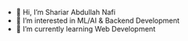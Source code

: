 - 👋 Hi, I’m Shariar Abdullah Nafi
- 👀 I’m interested in ML/AI & Backend Development
- 🌱 I’m currently learning Web Development

<!---
sa-nafi/sa-nafi is a ✨ special ✨ repository because its `README.md` (this file) appears on your GitHub profile.
You can click the Preview link to take a look at your changes.
--->
